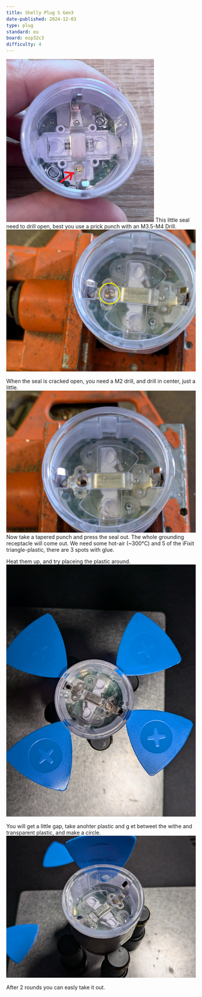 ```yaml
---
title: Shelly Plug S Gen3
date-published: 2024-12-03
type: plug
standard: eu
board: esp32c3
difficulty: 4
---
```


![Seal](../Shelly-Plug-S-Gen3/seal(plombe).jpeg "Seal [thx to bkbartk]")
This little seal need to drill open, best you use a prick punch with an M3.5-M4 Drill.
![Drill](../Shelly-Plug-S-Gen3/drill_1.png "Drill")

When the seal is cracked open, you need a M2 drill, and drill in center, just a little.
![Drill](../Shelly-Plug-S-Gen3/drill_2.png "Drill")
Now take a tapered punch and press the seal out. The whole grounding receptacle will come out.
We need some hot-air (~300°C) and 5 of the iFixit triangle-plastic, there are 3 spots with glue.

Heat them up, and try placeing the plastic around.
![Open it up](../Shelly-Plug-S-Gen3/open_1.png "create a gap")

You will get a little gap, take anohter plastic and g et betweet the withe and transparent plastic, and make a circle.
![Open it up](../Shelly-Plug-S-Gen3/open_2.png "open it up")

After 2 rounds you can easly take it out.

